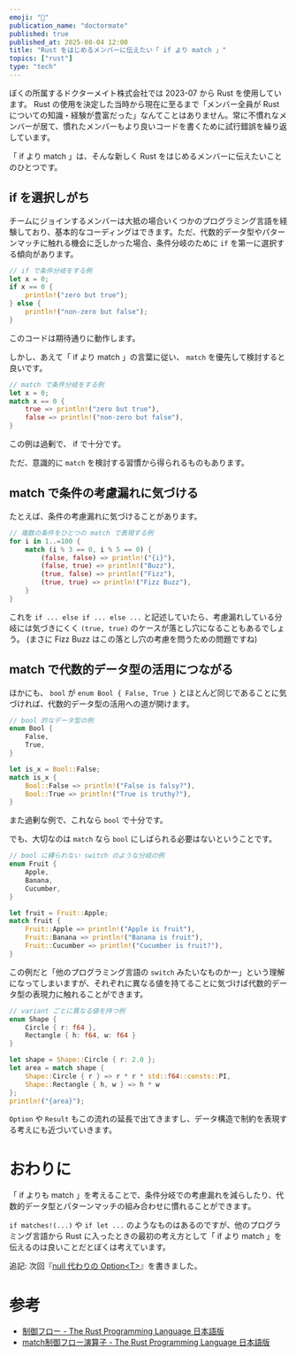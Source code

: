 ```yaml
---
emoji: "🔰"
publication_name: "doctormate"
published: true
published_at: 2025-08-04 12:00
title: "Rust をはじめるメンバーに伝えたい「 if より match 」"
topics: ["rust"]
type: "tech"
---
```


ぼくの所属するドクターメイト株式会社では 2023-07 から Rust を使用しています。 Rust の使用を決定した当時から現在に至るまで「メンバー全員が Rust についての知識・経験が豊富だった」なんてことはありません。常に不慣れなメンバーが居て、慣れたメンバーもより良いコードを書くために試行錯誤を繰り返しています。

「 if より match 」は、そんな新しく Rust をはじめるメンバーに伝えたいことのひとつです。

## if を選択しがち

チームにジョインするメンバーは大抵の場合いくつかのプログラミング言語を経験しており、基本的なコーディングはできます。ただ、代数的データ型やパターンマッチに触れる機会に乏しかった場合、条件分岐のために `if` を第一に選択する傾向があります。

```rust
// if で条件分岐をする例
let x = 0;
if x == 0 {
    println!("zero but true");
} else {
    println!("non-zero but false");
}
```

このコードは期待通りに動作します。

しかし、あえて「 if より match 」の言葉に従い、 `match` を優先して検討すると良いです。

```rust
// match で条件分岐をする例
let x = 0;
match x == 0 {
    true => println!("zero but true"),
    false => println!("non-zero but false"),
}
```

この例は過剰で、 if で十分です。

ただ、意識的に `match` を検討する習慣から得られるものもあります。

## match で条件の考慮漏れに気づける

たとえば、条件の考慮漏れに気づけることがあります。

```rust
// 複数の条件をひとつの match で表現する例
for i in 1..=100 {
    match (i % 3 == 0, i % 5 == 0) {
        (false, false) => println!("{i}"),
        (false, true) => println!("Buzz"),
        (true, false) => println!("Fizz"),
        (true, true) => println!("Fizz Buzz"),
    }
}
```

これを `if ... else if ... else ...` と記述していたら、考慮漏れしている分岐には気づきにくく `(true, true)` のケースが落とし穴になることもあるでしょう。 (まさに Fizz Buzz はこの落とし穴の考慮を問うための問題ですね)

## match で代数的データ型の活用につながる

ほかにも、 `bool` が `enum Bool { False, True }` とほとんど同じであることに気づければ、代数的データ型の活用への道が開けます。

```rust
// bool 的なデータ型の例
enum Bool {
    False,
    True,
}

let is_x = Bool::False;
match is_x {
    Bool::False => println!("False is falsy?"),
    Bool::True => println!("True is truthy?"),
}
```

また過剰な例で、これなら `bool` で十分です。

でも、大切なのは `match` なら `bool` にしばられる必要はないということです。

```rust
// bool に縛られない switch のような分岐の例
enum Fruit {
    Apple,
    Banana,
    Cucumber,
}

let fruit = Fruit::Apple;
match fruit {
    Fruit::Apple => println!("Apple is fruit"),
    Fruit::Banana => println!("Banana is fruit"),
    Fruit::Cucumber => println!("Cucumber is fruit?"),
}
```

この例だと「他のプログラミング言語の `switch` みたいなものかー」という理解になってしまいますが、それぞれに異なる値を持てることに気づけば代数的データ型の表現力に触れることができます。

```rust
// variant ごとに異なる値を持つ例
enum Shape {
    Circle { r: f64 },
    Rectangle { h: f64, w: f64 }
}

let shape = Shape::Circle { r: 2.0 };
let area = match shape {
    Shape::Circle { r } => r * r * std::f64::consts::PI,
    Shape::Rectangle { h, w } => h * w
};
println!("{area}");
```

`Option` や `Result` もこの流れの延長で出てきますし、データ構造で制約を表現する考えにも近づいていきます。

# おわりに

「 if よりも match 」を考えることで、条件分岐での考慮漏れを減らしたり、代数的データ型とパターンマッチの組み合わせに慣れることができます。

`if matches!(...)` や `if let ...` のようなものはあるのですが、他のプログラミング言語から Rust に入ったときの最初の考え方として「 if より match 」を伝えるのは良いことだとぼくは考えています。

追記: 次回『[null 代わりの Option&lt;T&gt;](https://zenn.dev/doctormate/articles/7100b404d89917)』を書きました。

# 参考

- [制御フロー - The Rust Programming Language 日本語版](https://doc.rust-jp.rs/book-ja/ch03-05-control-flow.html)
- [match制御フロー演算子 - The Rust Programming Language 日本語版](https://doc.rust-jp.rs/book-ja/ch06-02-match.html)
